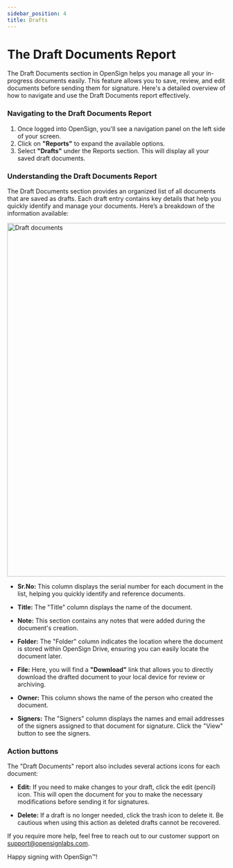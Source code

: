 ```yaml
---
sidebar_position: 4
title: Drafts
---
```

# The Draft Documents Report

The Draft Documents section in OpenSign helps you manage all your in-progress documents easily. This feature allows you to save, review, and edit documents before sending them for signature. Here's a detailed overview of how to navigate and use the Draft Documents report effectively.

### Navigating to the Draft Documents Report

1. Once logged into OpenSign, you'll see a navigation panel on the left side of your screen.
2. Click on **"Reports"** to expand the available options.
3. Select **"Drafts"** under the Reports section. This will display all your saved draft documents.

### Understanding the Draft Documents Report

The Draft Documents section provides an organized list of all documents that are saved as drafts. Each draft entry contains key details that help you quickly identify and manage your documents. Here’s a breakdown of the information available:

<img width="816" alt="Draft documents" src="https://github.com/user-attachments/assets/6f743287-6459-4e93-ad7d-064c1ed68da0" />

- **Sr.No:** This column displays the serial number for each document in the list, helping you quickly identify and reference documents.

- **Title:** The "Title" column displays the name of the document.
  
- **Note:** This section contains any notes that were added during the document's creation.

- **Folder:** The "Folder" column indicates the location where the document is stored within OpenSign Drive, ensuring you can easily locate the document later.

- **File:** Here, you will find a **"Download"** link that allows you to directly download the drafted document to your local device for review or archiving.

- **Owner:** This column shows the name of the person who created the document.

- **Signers:** The "Signers" column displays the names and email addresses of the signers assigned to that document for signature. Click the "View" button to see the signers.

### Action buttons

The "Draft Documents" report also includes several actions icons for each document:

- **Edit:** If you need to make changes to your draft, click the edit (pencil) icon. This will open the document for you to make the necessary modifications before sending it for signatures.

- **Delete:** If a draft is no longer needed, click the trash icon to delete it. Be cautious when using this action as deleted drafts cannot be recovered.

If you require more help, feel free to reach out to our customer support on support@opensignlabs.com.

Happy signing with OpenSign™!
